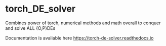 # torch_DE_solver
Combines power of torch, numerical methods and math overall to conquer and solve ALL {O,P}DEs

Documentation is avaliable here https://torch-de-solver.readthedocs.io
